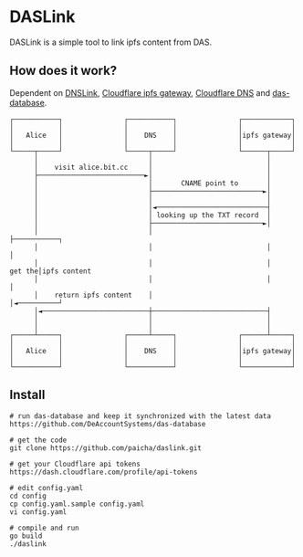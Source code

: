 # DASLink
DASLink is a simple tool to link ipfs content from DAS.

## How does it work?
Dependent on [DNSLink](https://docs.ipfs.io/concepts/dnslink/), [Cloudflare ipfs gateway](https://developers.cloudflare.com/distributed-web/ipfs-gateway), [Cloudflare DNS](https://api.cloudflare.com/#dns-records-for-a-zone-properties) and [das-database](https://github.com/DeAccountSystems/das-database).

```
┌───────────┐               ┌───────────┐               ┌────────────┐
│           │               │           │               │            │
│   Alice   │               │    DNS    │               │ipfs gateway│
│           │               │           │               │            │
└─────┬─────┘               └─────┬─────┘               └──────┬─────┘
      │                           │                            │
      │    visit alice.bit.cc     │                            │
      ├──────────────────────────►│                            │
      │                           │       CNAME point to       │
      │                           ├───────────────────────────►│
      │                           │                            │
      │                           │◄───────────────────────────┤
      │                           │ looking up the TXT record  │
      │                           ├───────────────────────────►│
      │                           │                            ├───────────┐
      │                           │                            │           │
      │                           │                            │    get the│ipfs content
      │                           │                            │           │
      │    return ipfs content    │                            │◄──────────┘
      │◄──────────────────────────┼────────────────────────────┤
      │                           │                            │
      │                           │                            │
┌─────┴─────┐               ┌─────┴─────┐               ┌──────┴─────┐
│           │               │           │               │            │
│   Alice   │               │    DNS    │               │ipfs gateway│
│           │               │           │               │            │
└───────────┘               └───────────┘               └────────────┘
```

## Install
```
# run das-database and keep it synchronized with the latest data
https://github.com/DeAccountSystems/das-database

# get the code
git clone https://github.com/paicha/daslink.git

# get your Cloudflare api tokens
https://dash.cloudflare.com/profile/api-tokens

# edit config.yaml
cd config
cp config.yaml.sample config.yaml
vi config.yaml

# compile and run
go build
./daslink
```
